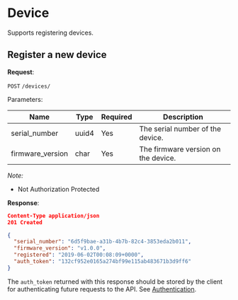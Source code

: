# Device
Supports registering devices.

## Register a new device

**Request**:

`POST` `/devices/`

Parameters:

Name             | Type  | Required | Description
-----------------|-------|----------|------------
serial_number    | uuid4 | Yes      | The serial number of the device.
firmware_version | char  | Yes      | The firmware version on the device.

*Note:*

- Not Authorization Protected

**Response**:

```json
Content-Type application/json
201 Created

{
  "serial_number": "6d5f9bae-a31b-4b7b-82c4-3853eda2b011",
  "firmware_version": "v1.0.0",
  "registered": "2019-06-02T00:08:09+0000",
  "auth_token": "132cf952e0165a274bf99e115ab483671b3d9ff6"
}
```

The `auth_token` returned with this response should be stored by the client for
authenticating future requests to the API. See [Authentication](authentication.md).